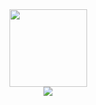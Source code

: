 <div align="center">
    <img height="137px" src="https://github-readme-stats.vercel.app/api?username=1608853426&hide_title=true&hide_border=true&show_icons=trueline_height=21&text_color=000&icon_color=000&bg_color=0,ea6161,ffc64d,fffc4d,52fa5a&theme=graywhite" />
</div>
<div align="center">
    <img  src="https://visitor-badge.glitch.me/badge?page_id=1608853426" />
</div>
